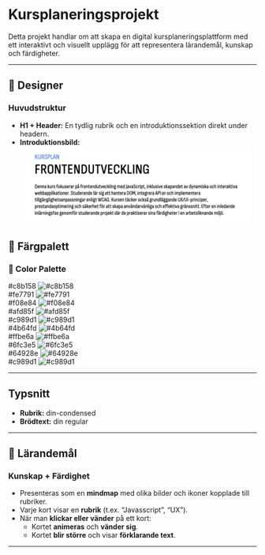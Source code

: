 # Kursplaneringsprojekt

Detta projekt handlar om att skapa en digital kursplaneringsplattform med ett interaktivt och visuellt upplägg för att representera lärandemål, kunskap och färdigheter.

---

## 🎨 Designer

### Huvudstruktur
- **H1 + Header:** En tydlig rubrik och en introduktionssektion direkt under headern.
- **Introduktionsbild:**  
  ![alt text](image.png)

## 🎨 Färgpalett 

### 🎨 Color Palette

#c8b158 ![#c8b158](https://via.placeholder.com/50/c8b158/000000?text=+)  
#fe7791 ![#fe7791](https://via.placeholder.com/50/fe7791/000000?text=+)  
#f08e84 ![#f08e84](https://via.placeholder.com/50/f08e84/000000?text=+)  
#afd85f ![#afd85f](https://via.placeholder.com/50/afd85f/000000?text=+)  
#c989d1 ![#c989d1](https://via.placeholder.com/50/c989d1/000000?text=+)  
#4b64fd ![#4b64fd](https://via.placeholder.com/50/4b64fd/ffffff?text=+)  
#ffbe6a ![#ffbe6a](https://via.placeholder.com/50/ffbe6a/000000?text=+)  
#6fc3e5 ![#6fc3e5](https://via.placeholder.com/50/6fc3e5/000000?text=+)  
#64928e ![#64928e](https://via.placeholder.com/50/64928e/ffffff?text=+)  
#c989d1 ![#c989d1](https://via.placeholder.com/50/c989d1/000000?text=+)


---

## Typsnitt
- **Rubrik:** din-condensed 
- **Brödtext:** din regular
---

## 🎯 Lärandemål

### Kunskap + Färdighet
- Presenteras som en **mindmap** med olika bilder och ikoner kopplade till rubriker.
- Varje kort visar en **rubrik** (t.ex. “Javasscript”, “UX”).
- När man **klickar eller vänder** på ett kort:
  - Kortet **animeras** och **vänder sig**.
  - Kortet **blir större** och visar **förklarande text**.

---


